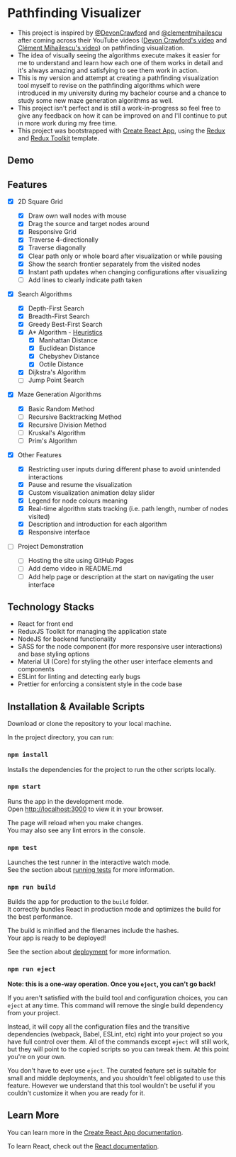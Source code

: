 # Pathfinding Visualizer

- This project is inspired by [@DevonCrawford](https://github.com/DevonCrawford) and [@clementmihailescu](https://github.com/clementmihailescu) after coming across their YouTube videos ([Devon Crawford's video](https://www.youtube.com/watch?v=1-YPj5Vt0oQ) and [Clément Mihailescu's video](https://www.youtube.com/watch?v=n4t_-NjY_Sg)) on pathfinding visualization.
- The idea of visually seeing the algorithms execute makes it easier for me to understand and learn how each one of them works in detail and it's always amazing and satisfying to see them work in action.
- This is my version and attempt at creating a pathfinding visualization tool myself to revise on the pathfinding algorithms which were introduced in my university during my bachelor course and a chance to study some new maze generation algorithms as well.
- This project isn't perfect and is still a work-in-progress so feel free to give any feedback on how it can be improved on and I'll continue to put in more work during my free time.
- This project was bootstrapped with [Create React App](https://github.com/facebook/create-react-app), using the [Redux](https://redux.js.org/) and [Redux Toolkit](https://redux-toolkit.js.org/) template.

## Demo

## Features

- [x] 2D Square Grid

  - [x] Draw own wall nodes with mouse
  - [x] Drag the source and target nodes around
  - [x] Responsive Grid
  - [x] Traverse 4-directionally
  - [x] Traverse diagonally
  - [x] Clear path only or whole board after visualization or while pausing
  - [x] Show the search frontier separately from the visited nodes
  - [x] Instant path updates when changing configurations after visualizing
  - [ ] Add lines to clearly indicate path taken

- [x] Search Algorithms

  - [x] Depth-First Search
  - [x] Breadth-First Search
  - [x] Greedy Best-First Search
  - [x] A\* Algorithm - [Heuristics](http://theory.stanford.edu/~amitp/GameProgramming/Heuristics.html)
    - [x] Manhattan Distance
    - [x] Euclidean Distance
    - [x] Chebyshev Distance
    - [x] Octile Distance
  - [x] Dijkstra\'s Algorithm
  - [ ] Jump Point Search

- [x] Maze Generation Algorithms

  - [x] Basic Random Method
  - [ ] Recursive Backtracking Method
  - [x] Recursive Division Method
  - [ ] Kruskal\'s Algorithm
  - [ ] Prim\'s Algorithm

- [x] Other Features

  - [x] Restricting user inputs during different phase to avoid unintended interactions
  - [x] Pause and resume the visualization
  - [x] Custom visualization animation delay slider
  - [x] Legend for node colours meaning
  - [x] Real-time algorithm stats tracking (i.e. path length, number of nodes visited)
  - [x] Description and introduction for each algorithm
  - [x] Responsive interface

- [ ] Project Demonstration

  - [ ] Hosting the site using GitHub Pages
  - [ ] Add demo video in README.md
  - [ ] Add help page or description at the start on navigating the user interface

## Technology Stacks

- React for front end
- ReduxJS Toolkit for managing the application state
- NodeJS for backend functionality
- SASS for the node component (for more responsive user interactions) and base styling options
- Material UI (Core) for styling the other user interface elements and components
- ESLint for linting and detecting early bugs
- Prettier for enforcing a consistent style in the code base

## Installation & Available Scripts

Download or clone the repository to your local machine.

In the project directory, you can run:

### `npm install`

Installs the dependencies for the project to run the other scripts locally.

### `npm start`

Runs the app in the development mode.\
Open [http://localhost:3000](http://localhost:3000) to view it in your browser.

The page will reload when you make changes.\
You may also see any lint errors in the console.

### `npm test`

Launches the test runner in the interactive watch mode.\
See the section about [running tests](https://facebook.github.io/create-react-app/docs/running-tests) for more information.

### `npm run build`

Builds the app for production to the `build` folder.\
It correctly bundles React in production mode and optimizes the build for the best performance.

The build is minified and the filenames include the hashes.\
Your app is ready to be deployed!

See the section about [deployment](https://facebook.github.io/create-react-app/docs/deployment) for more information.

### `npm run eject`

**Note: this is a one-way operation. Once you `eject`, you can't go back!**

If you aren't satisfied with the build tool and configuration choices, you can `eject` at any time. This command will remove the single build dependency from your project.

Instead, it will copy all the configuration files and the transitive dependencies (webpack, Babel, ESLint, etc) right into your project so you have full control over them. All of the commands except `eject` will still work, but they will point to the copied scripts so you can tweak them. At this point you're on your own.

You don't have to ever use `eject`. The curated feature set is suitable for small and middle deployments, and you shouldn't feel obligated to use this feature. However we understand that this tool wouldn't be useful if you couldn't customize it when you are ready for it.

## Learn More

You can learn more in the [Create React App documentation](https://facebook.github.io/create-react-app/docs/getting-started).

To learn React, check out the [React documentation](https://reactjs.org/).

